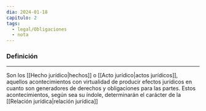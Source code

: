 ```yaml
---
dia: 2024-01-18
capitulo: 2
tags:
  - legal/Obligaciones
  - nota
---
```

### Definición
---
Son los [[Hecho jurídico|hechos]] o [[Acto jurídico|actos jurídicos]], aquellos acontecimientos con virtualidad de producir efectos jurídicos en cuanto son generadores de derechos y obligaciones para las partes. Estos acontecimientos, según sea su índole, determinarán el carácter de la [[Relación jurídica|relación jurídica]]